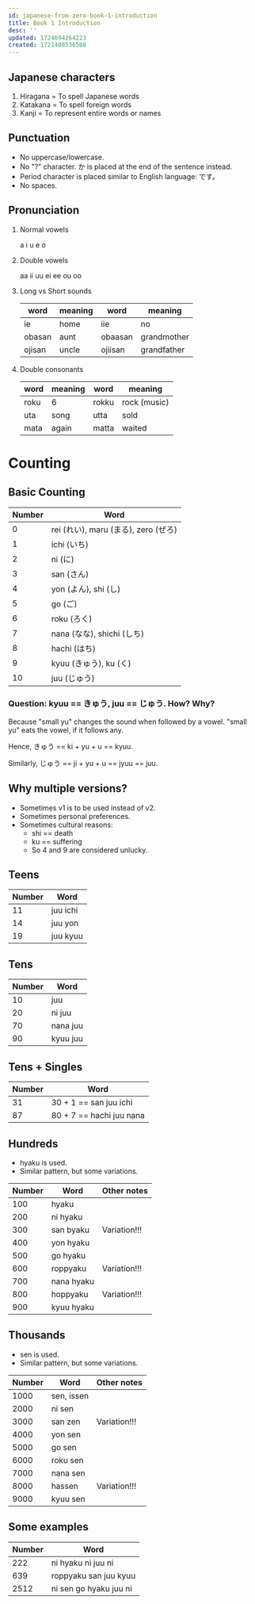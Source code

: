 ```yaml
---
id: japanese-from-zero-book-1-introduction
title: Book 1 Introduction
desc: ''
updated: 1724694264223
created: 1721408536588
---
```


## Japanese characters

1. Hiragana = To spell Japanese words
2. Katakana = To spell foreign words
3. Kanji = To represent entire words or names

## Punctuation

- No uppercase/lowercase.
- No "?" character. か is placed at the end of the sentence instead.
- Period character is placed similar to English language: です。
- No spaces.

## Pronunciation

1. Normal vowels

    a i u e o

2. Double vowels

    aa ii uu ei ee ou oo

3. Long vs Short sounds

    | word  | meaning | word | meaning |
    |---|---|---|---|
    | ie  | home  | iie  | no  |
    | obasan  | aunt  | obaasan  | grandmother  |
    | ojisan  | uncle  | ojiisan  | grandfather  |

4. Double consonants

    | word  | meaning | word | meaning |
    |---|---|---|---|
    | roku  | 6  | rokku  | rock (music)  |
    | uta  | song  | utta  | sold  |
    | mata  | again  | matta  | waited  |


# Counting

## Basic Counting

| Number  | Word |
|---|---|
| 0  | rei (れい), maru (まる), zero (ぜろ)  |
| 1  | ichi (いち)  |
| 2  | ni (に)  |
| 3  | san (さん)  |
| 4  | yon (よん), shi (し) |
| 5  | go (ご) |
| 6  | roku (ろく)  |
| 7  | nana (なな), shichi (しち) |
| 8  | hachi (はち) |
| 9  | kyuu (きゅう), ku (く) |
| 10  | juu (じゅう) |


### Question: kyuu == きゅう, juu == じゅう. How? Why?

Because "small yu" changes the sound when followed by a vowel. "small yu" eats the vowel, if it follows any.

Hence, きゅう == ki + yu + u == kyuu.

Similarly, じゅう == ji + yu + u == jyuu == juu.

## Why multiple versions?

- Sometimes v1 is to be used instead of v2.
- Sometimes personal preferences.
- Sometimes cultural reasons:
    - shi == death
    - ku == suffering
    - So 4 and 9 are considered unlucky.

## Teens

| Number  | Word |
|---|---|
| 11  | juu ichi |
| 14  | juu yon  |
| 19  | juu kyuu |

## Tens

| Number  | Word |
|---|---|
| 10  | juu |
| 20  | ni juu  |
| 70  | nana juu |
| 90  | kyuu juu |

## Tens + Singles

| Number  | Word |
|---|---|
| 31  | 30 + 1 == san juu ichi |
| 87  | 80 + 7 == hachi juu nana  |

## Hundreds

- hyaku is used.
- Similar pattern, but some variations.

| Number  | Word | Other notes |
|---|---|---|
| 100  | hyaku |  |
| 200  | ni hyaku |  |
| 300  | san byaku | Variation!!! |
| 400  | yon hyaku |  |
| 500  | go hyaku |  |
| 600  | roppyaku | Variation!!! |
| 700  | nana hyaku |  |
| 800  | hoppyaku | Variation!!! |
| 900  | kyuu hyaku |  |

## Thousands

- sen is used.
- Similar pattern, but some variations.

| Number  | Word | Other notes |
|---|---|---|
| 1000  | sen, issen |  |
| 2000  | ni sen |  |
| 3000  | san zen | Variation!!! |
| 4000  | yon sen |  |
| 5000  | go sen |  |
| 6000  | roku sen |  |
| 7000  | nana sen |  |
| 8000  | hassen | Variation!!! |
| 9000  | kyuu sen |  |

## Some examples

| Number  | Word |
|---|---|
| 222  | ni hyaku ni juu ni |
| 639  | roppyaku san juu kyuu  |
| 2512  | ni sen go hyaku juu ni |

